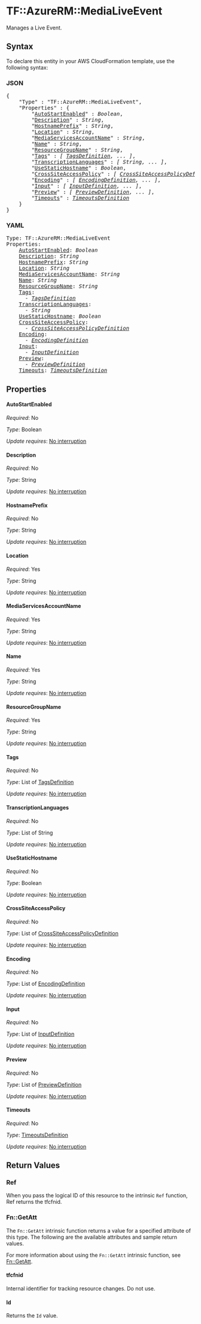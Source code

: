 # TF::AzureRM::MediaLiveEvent

Manages a Live Event.

## Syntax

To declare this entity in your AWS CloudFormation template, use the following syntax:

### JSON

<pre>
{
    "Type" : "TF::AzureRM::MediaLiveEvent",
    "Properties" : {
        "<a href="#autostartenabled" title="AutoStartEnabled">AutoStartEnabled</a>" : <i>Boolean</i>,
        "<a href="#description" title="Description">Description</a>" : <i>String</i>,
        "<a href="#hostnameprefix" title="HostnamePrefix">HostnamePrefix</a>" : <i>String</i>,
        "<a href="#location" title="Location">Location</a>" : <i>String</i>,
        "<a href="#mediaservicesaccountname" title="MediaServicesAccountName">MediaServicesAccountName</a>" : <i>String</i>,
        "<a href="#name" title="Name">Name</a>" : <i>String</i>,
        "<a href="#resourcegroupname" title="ResourceGroupName">ResourceGroupName</a>" : <i>String</i>,
        "<a href="#tags" title="Tags">Tags</a>" : <i>[ <a href="tagsdefinition.md">TagsDefinition</a>, ... ]</i>,
        "<a href="#transcriptionlanguages" title="TranscriptionLanguages">TranscriptionLanguages</a>" : <i>[ String, ... ]</i>,
        "<a href="#usestatichostname" title="UseStaticHostname">UseStaticHostname</a>" : <i>Boolean</i>,
        "<a href="#crosssiteaccesspolicy" title="CrossSiteAccessPolicy">CrossSiteAccessPolicy</a>" : <i>[ <a href="crosssiteaccesspolicydefinition.md">CrossSiteAccessPolicyDefinition</a>, ... ]</i>,
        "<a href="#encoding" title="Encoding">Encoding</a>" : <i>[ <a href="encodingdefinition.md">EncodingDefinition</a>, ... ]</i>,
        "<a href="#input" title="Input">Input</a>" : <i>[ <a href="inputdefinition.md">InputDefinition</a>, ... ]</i>,
        "<a href="#preview" title="Preview">Preview</a>" : <i>[ <a href="previewdefinition.md">PreviewDefinition</a>, ... ]</i>,
        "<a href="#timeouts" title="Timeouts">Timeouts</a>" : <i><a href="timeoutsdefinition.md">TimeoutsDefinition</a></i>
    }
}
</pre>

### YAML

<pre>
Type: TF::AzureRM::MediaLiveEvent
Properties:
    <a href="#autostartenabled" title="AutoStartEnabled">AutoStartEnabled</a>: <i>Boolean</i>
    <a href="#description" title="Description">Description</a>: <i>String</i>
    <a href="#hostnameprefix" title="HostnamePrefix">HostnamePrefix</a>: <i>String</i>
    <a href="#location" title="Location">Location</a>: <i>String</i>
    <a href="#mediaservicesaccountname" title="MediaServicesAccountName">MediaServicesAccountName</a>: <i>String</i>
    <a href="#name" title="Name">Name</a>: <i>String</i>
    <a href="#resourcegroupname" title="ResourceGroupName">ResourceGroupName</a>: <i>String</i>
    <a href="#tags" title="Tags">Tags</a>: <i>
      - <a href="tagsdefinition.md">TagsDefinition</a></i>
    <a href="#transcriptionlanguages" title="TranscriptionLanguages">TranscriptionLanguages</a>: <i>
      - String</i>
    <a href="#usestatichostname" title="UseStaticHostname">UseStaticHostname</a>: <i>Boolean</i>
    <a href="#crosssiteaccesspolicy" title="CrossSiteAccessPolicy">CrossSiteAccessPolicy</a>: <i>
      - <a href="crosssiteaccesspolicydefinition.md">CrossSiteAccessPolicyDefinition</a></i>
    <a href="#encoding" title="Encoding">Encoding</a>: <i>
      - <a href="encodingdefinition.md">EncodingDefinition</a></i>
    <a href="#input" title="Input">Input</a>: <i>
      - <a href="inputdefinition.md">InputDefinition</a></i>
    <a href="#preview" title="Preview">Preview</a>: <i>
      - <a href="previewdefinition.md">PreviewDefinition</a></i>
    <a href="#timeouts" title="Timeouts">Timeouts</a>: <i><a href="timeoutsdefinition.md">TimeoutsDefinition</a></i>
</pre>

## Properties

#### AutoStartEnabled

_Required_: No

_Type_: Boolean

_Update requires_: [No interruption](https://docs.aws.amazon.com/AWSCloudFormation/latest/UserGuide/using-cfn-updating-stacks-update-behaviors.html#update-no-interrupt)

#### Description

_Required_: No

_Type_: String

_Update requires_: [No interruption](https://docs.aws.amazon.com/AWSCloudFormation/latest/UserGuide/using-cfn-updating-stacks-update-behaviors.html#update-no-interrupt)

#### HostnamePrefix

_Required_: No

_Type_: String

_Update requires_: [No interruption](https://docs.aws.amazon.com/AWSCloudFormation/latest/UserGuide/using-cfn-updating-stacks-update-behaviors.html#update-no-interrupt)

#### Location

_Required_: Yes

_Type_: String

_Update requires_: [No interruption](https://docs.aws.amazon.com/AWSCloudFormation/latest/UserGuide/using-cfn-updating-stacks-update-behaviors.html#update-no-interrupt)

#### MediaServicesAccountName

_Required_: Yes

_Type_: String

_Update requires_: [No interruption](https://docs.aws.amazon.com/AWSCloudFormation/latest/UserGuide/using-cfn-updating-stacks-update-behaviors.html#update-no-interrupt)

#### Name

_Required_: Yes

_Type_: String

_Update requires_: [No interruption](https://docs.aws.amazon.com/AWSCloudFormation/latest/UserGuide/using-cfn-updating-stacks-update-behaviors.html#update-no-interrupt)

#### ResourceGroupName

_Required_: Yes

_Type_: String

_Update requires_: [No interruption](https://docs.aws.amazon.com/AWSCloudFormation/latest/UserGuide/using-cfn-updating-stacks-update-behaviors.html#update-no-interrupt)

#### Tags

_Required_: No

_Type_: List of <a href="tagsdefinition.md">TagsDefinition</a>

_Update requires_: [No interruption](https://docs.aws.amazon.com/AWSCloudFormation/latest/UserGuide/using-cfn-updating-stacks-update-behaviors.html#update-no-interrupt)

#### TranscriptionLanguages

_Required_: No

_Type_: List of String

_Update requires_: [No interruption](https://docs.aws.amazon.com/AWSCloudFormation/latest/UserGuide/using-cfn-updating-stacks-update-behaviors.html#update-no-interrupt)

#### UseStaticHostname

_Required_: No

_Type_: Boolean

_Update requires_: [No interruption](https://docs.aws.amazon.com/AWSCloudFormation/latest/UserGuide/using-cfn-updating-stacks-update-behaviors.html#update-no-interrupt)

#### CrossSiteAccessPolicy

_Required_: No

_Type_: List of <a href="crosssiteaccesspolicydefinition.md">CrossSiteAccessPolicyDefinition</a>

_Update requires_: [No interruption](https://docs.aws.amazon.com/AWSCloudFormation/latest/UserGuide/using-cfn-updating-stacks-update-behaviors.html#update-no-interrupt)

#### Encoding

_Required_: No

_Type_: List of <a href="encodingdefinition.md">EncodingDefinition</a>

_Update requires_: [No interruption](https://docs.aws.amazon.com/AWSCloudFormation/latest/UserGuide/using-cfn-updating-stacks-update-behaviors.html#update-no-interrupt)

#### Input

_Required_: No

_Type_: List of <a href="inputdefinition.md">InputDefinition</a>

_Update requires_: [No interruption](https://docs.aws.amazon.com/AWSCloudFormation/latest/UserGuide/using-cfn-updating-stacks-update-behaviors.html#update-no-interrupt)

#### Preview

_Required_: No

_Type_: List of <a href="previewdefinition.md">PreviewDefinition</a>

_Update requires_: [No interruption](https://docs.aws.amazon.com/AWSCloudFormation/latest/UserGuide/using-cfn-updating-stacks-update-behaviors.html#update-no-interrupt)

#### Timeouts

_Required_: No

_Type_: <a href="timeoutsdefinition.md">TimeoutsDefinition</a>

_Update requires_: [No interruption](https://docs.aws.amazon.com/AWSCloudFormation/latest/UserGuide/using-cfn-updating-stacks-update-behaviors.html#update-no-interrupt)

## Return Values

### Ref

When you pass the logical ID of this resource to the intrinsic `Ref` function, Ref returns the tfcfnid.

### Fn::GetAtt

The `Fn::GetAtt` intrinsic function returns a value for a specified attribute of this type. The following are the available attributes and sample return values.

For more information about using the `Fn::GetAtt` intrinsic function, see [Fn::GetAtt](https://docs.aws.amazon.com/AWSCloudFormation/latest/UserGuide/intrinsic-function-reference-getatt.html).

#### tfcfnid

Internal identifier for tracking resource changes. Do not use.

#### Id

Returns the <code>Id</code> value.

